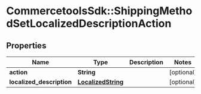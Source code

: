 # CommercetoolsSdk::ShippingMethodSetLocalizedDescriptionAction

## Properties
Name | Type | Description | Notes
------------ | ------------- | ------------- | -------------
**action** | **String** |  | [optional] 
**localized_description** | [**LocalizedString**](LocalizedString.md) |  | [optional] 

